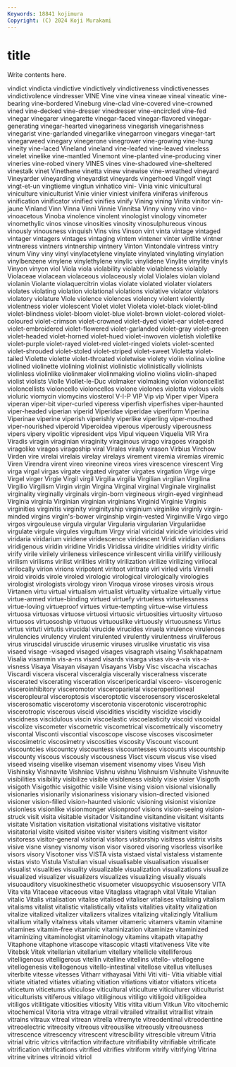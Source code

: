 ```yaml
---
Keywords: 18841 kojimura
Copyright: (C) 2024 Koji Murakami
---
```


# title

Write contents here.



vindict vindicta vindictive vindictively vindictiveness vindictivenesses vindictivolence
vindresser VINE Vine vine vinea vineae vineal vineatic vine-bearing vine-bordered
Vineburg vine-clad vine-covered vine-crowned vined vine-decked vine-dresser vinedresser vine-encircled vine-fed
vinegar vinegarer vinegarette vinegar-faced vinegar-flavored vinegar-generating vinegar-hearted vinegariness vinegarish vinegarishness
vinegarist vine-garlanded vinegarlike vinegarroon vinegars vinegar-tart vinegarweed vinegary vinegerone vinegrower
vine-growing vine-hung vineity vine-laced Vineland vineland vine-leafed vine-leaved vineless vinelet
vinelike vine-mantled Vinemont vine-planted vine-producing viner vineries vine-robed vinery VINES
vines vine-shadowed vine-sheltered vinestalk vinet Vinethene vinetta vinew vinewise vine-wreathed
vineyard Vineyarder vineyarding vineyardist vineyards vingerhoed Vingolf vingt vingt-et-un vingtieme
vingtun vinhatico vini- Vinia vinic vinicultural viniculture viniculturist Vinie vinier
viniest vinifera viniferas viniferous vinification vinificator vinified vinifies vinify Vining
vining Vinita vinitor vin-jaune Vinland Vinn Vinna Vinni Vinnie Vinnitsa
Vinny vinny vino vino- vinoacetous Vinoba vinolence vinolent vinologist vinology
vinometer vinomethylic vinos vinose vinosities vinosity vinosulphureous vinous vinously vinousness
vinquish Vins vins Vinson vint vinta vintage vintaged vintager vintagers
vintages vintaging vintem vintener vinter vintlite vintner vintneress vintners vintnership
vintnery Vinton Vintondale vintress vintry vinum Viny viny vinyl vinylacetylene
vinylate vinylated vinylating vinylation vinylbenzene vinylene vinylethylene vinylic vinylidene Vinylite
vinylite vinyls Vinyon vinyon viol Viola viola violability violable violableness
violably Violaceae violacean violaceous violaceously violal Violales violan violand violanin
Violante violaquercitrin violas violate violated violater violaters violates violating violation
violational violations violative violator violators violatory violature Viole violence violences
violency violent violently violentness violer violescent Violet violet Violeta violet-black
violet-blind violet-blindness violet-bloom violet-blue violet-brown violet-colored violet-coloured violet-crimson violet-crowned violet-dyed
violet-ear violet-eared violet-embroidered violet-flowered violet-garlanded violet-gray violet-green violet-headed violet-horned violet-hued
violet-inwoven violetish violetlike violet-purple violet-rayed violet-red violet-ringed violets violet-scented violet-shrouded
violet-stoled violet-striped violet-sweet Violetta violet-tailed Violette violette violet-throated violetwise violety
violin violina violine violined violinette violining violinist violinistic violinistically violinists
violinless violinlike violinmaker violinmaking violino violins violin-shaped violist violists Violle
Viollet-le-Duc violmaker violmaking violon violoncellist violoncellists violoncello violoncellos violone violones
violotta violous viols violuric viomycin viomycins viosterol V-I-P VIP Vip
vip Viper viper Vipera viperan viper-bit viper-curled viperess viperfish viperfishes
viper-haunted viper-headed viperian viperid Viperidae viperidae viperiform Viperina Viperinae viperine
viperish viperishly viperlike viperling viper-mouthed viper-nourished viperoid Viperoidea viperous viperously
viperousness vipers vipery vipolitic vipresident vips Vipul viqueen Viquelia VIR
Vira Viradis viragin viraginian viraginity viraginous virago viragoes viragoish viragolike
viragos viragoship viral Virales virally virason Virbius Virchow Virden vire
virelai virelais virelay virelays virement viremia viremias viremic Viren Virendra
virent vireo vireonine vireos vires virescence virescent Virg virga virgal
virgas virgate virgated virgater virgates virgation Virge virge Virgel virger
Virgie Virgil virgil Virgilia virgilia Virgilian virgilian Virgilina Virgilio Virgilism
Virgin virgin Virgina Virginal virginal Virginale virginalist virginality virginally virginals
virgin-born virgineous virgin-eyed virginhead Virginia virginia Virginian virginian virginians Virginid
Virginie Virginis virginities virginitis virginity virginityship virginium virginlike virginly virgin-minded
virgins virgin's-bower virginship virgin-vested Virginville Virgo virgo virgos virgouleuse virgula
virgular Virgularia virgularian Virgulariidae virgulate virgule virgules virgultum Virgy virial
viricidal viricide viricides virid viridaria viridarium viridene viridescence viridescent Viridi
viridian viridians viridigenous viridin viridine Viridis Viridissa viridite viridities viridity
virific virify virile virilely virileness virilescence virilescent virilia virilify viriliously
virilism virilisms virilist virilities virility virilization virilize virilizing virilocal virilocally
virion virions viripotent viritoot viritrate virl virled virls Virnelli viroid
viroids virole viroled virologic virological virologically virologies virologist virologists virology
viron Viroqua virose viroses virosis virous Virtanen virtu virtual virtualism
virtualist virtuality virtualize virtually virtue virtue-armed virtue-binding virtued virtuefy virtueless
virtuelessness virtue-loving virtueproof virtues virtue-tempting virtue-wise virtuless virtuosa virtuosas virtuose
virtuosi virtuosic virtuosities virtuosity virtuoso virtuosos virtuosoship virtuous virtuouslike virtuously
virtuousness Virtus virtus virtuti virtutis virucidal virucide virucides viruela virulence
virulences virulencies virulency virulent virulented virulently virulentness viruliferous virus viruscidal
viruscide virusemic viruses viruslike virustatic vis visa visaed visage -visaged
visaged visages visagraph visaing Visakhapatnam Visalia visammin vis-a-ns visard visards
visarga visas vis-a-vis vis-a-visness Visaya Visayan visayan Visayans Visby Visc
viscacha viscachas Viscardi viscera visceral visceralgia viscerally visceralness viscerate viscerated
viscerating visceration visceripericardial viscero- viscerogenic visceroinhibitory visceromotor visceroparietal visceroperitioneal visceropleural
visceroptosis visceroptotic viscerosensory visceroskeletal viscerosomatic viscerotomy viscerotonia viscerotonic viscerotrophic viscerotropic
viscerous viscid viscidities viscidity viscidize viscidly viscidness viscidulous viscin viscoelastic
viscoelasticity viscoid viscoidal viscolize viscometer viscometric viscometrical viscometrically viscometry viscontal
Visconti viscontial viscoscope viscose viscoses viscosimeter viscosimetric viscosimetry viscosities viscosity
Viscount viscount viscountcies viscountcy viscountess viscountesses viscounts viscountship viscounty viscous
viscously viscousness Visct viscum viscus vise vised viseed viseing viselike
viseman visement visenomy vises Viseu Vish Vishinsky Vishnavite Vishniac Vishnu
vishnu Vishnuism Vishnuite Vishnuvite visibilities visibility visibilize visible visibleness visibly
visie visier Visigoth visigoth Visigothic visigothic visile Visine vising vision
visional visionally visionaries visionarily visionariness visionary vision-directed visioned visioner vision-filled
vision-haunted visionic visioning visionist visionize visionless visionlike visionmonger visionproof visions
vision-seeing vision-struck visit visita visitable visitador Visitandine visitandine visitant visitants
visitate Visitation visitation visitational visitations visitative visitator visitatorial visite visited
visitee visiter visiters visiting visitment visitor visitoress visitor-general visitorial visitors
visitorship visitress visitrix visits visive visne visney visnomy vison visor
visored visoring visorless visorlike visors visory Visotoner viss VISTA vista
vistaed vistal vistaless vistamente vistas visto Vistula Vistulian visual visualisable
visualisation visualiser visualist visualities visuality visualizable visualization visualizations visualize visualized
visualizer visualizers visualizes visualizing visually visuals visuoauditory visuokinesthetic visuometer visuopsychic
visuosensory VITA Vita vita Vitaceae vitaceous vitae Vitaglass vitagraph vital
Vitale Vitalian vitalic Vitalis vitalisation vitalise vitalised vitaliser vitalises vitalising
vitalism vitalisms vitalist vitalistic vitalistically vitalists vitalities vitality vitalization vitalize
vitalized vitalizer vitalizers vitalizes vitalizing vitalizingly Vitallium vitallium vitally vitalness
vitals vitamer vitameric vitamers vitamin vitamine vitamines vitamin-free vitaminic vitaminization
vitaminize vitaminized vitaminizing vitaminologist vitaminology vitamins vitapath vitapathy Vitaphone vitaphone
vitascope vitascopic vitasti vitativeness Vite vite Vitebsk Vitek vitellarian vitellarium
vitellary vitellicle vitelliferous vitelligenous vitelligerous vitellin vitelline vitellins vitello- vitellogene
vitellogenesis vitellogenous vitello-intestinal vitellose vitellus vitelluses viterbite vitesse vitesses Vitharr
vithayasai Vithi Viti viti- Vitia vitiable vitial vitiate vitiated vitiates
vitiating vitiation vitiations vitiator vitiators viticeta viticetum viticetums viticulose viticultural
viticulture viticulturer viticulturist viticulturists vitiferous vitilago vitiliginous vitiligo vitiligoid vitiligoidea
vitiligos vitilitigate vitiosities vitiosity Vitis vitita vitium Vitkun Vito vitochemic
vitochemical Vitoria vitra vitrage vitrail vitrailed vitrailist vitraillist vitrain vitrains
vitraux vitreal vitrean vitrella vitremyte vitreodentinal vitreodentine vitreoelectric vitreosity vitreous
vitreouslike vitreously vitreousness vitrescence vitrescency vitrescent vitrescibility vitrescible vitreum Vitria
vitrial vitric vitrics vitrifaction vitrifacture vitrifiability vitrifiable vitrificate vitrification vitrifications
vitrified vitrifies vitriform vitrify vitrifying Vitrina vitrine vitrines vitrinoid vitriol

